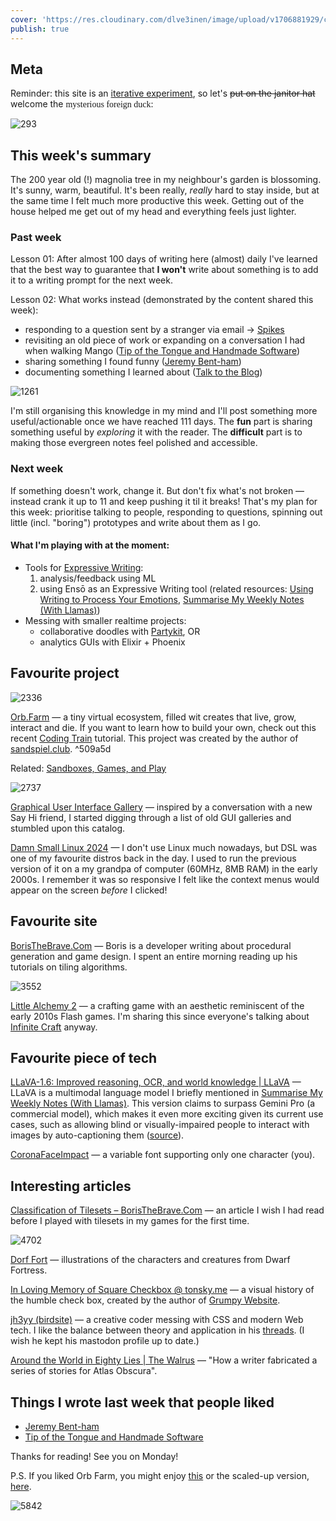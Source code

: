 ```yaml
---
cover: 'https://res.cloudinary.com/dlve3inen/image/upload/v1706881929/card-54_piahrc.webp'
publish: true
---
```

## Meta

Reminder: this site is an [iterative experiment](<../../../111>), so let's ~~put on the janitor hat~~ welcome the <span style='font-family:cursive'>mysterious foreign duck</span>:

![293](54/foreign-duck.webp)
## This week's summary

The 200 year old (!) magnolia tree in my neighbour's garden is blossoming. It's sunny, warm, beautiful. It's been really, *really* hard to stay inside, but at the same time I felt much more productive this week. Getting out of the house helped me get out of my head and everything feels just lighter.

### Past week

Lesson 01: After almost 100 days of writing here (almost) daily I've learned that the best way to guarantee that **I won't** write about something is to add it to a writing prompt for the next week.

Lesson 02: What works instead (demonstrated by the content shared this week):

- responding to a question sent by a stranger via email → [Spikes](<../../../Spikes>)
- revisiting an old piece of work or expanding on a conversation I had when walking Mango ([Tip of the Tongue and Handmade Software](<../../../Tip of the Tongue and Handmade Software>))
- sharing something I found funny ([Jeremy Bent-ham](<../../../Jeremy Bent-ham>))
- documenting something I learned about ([Talk to the Blog](<../../../Talk to the Blog>))

![1261](54/tip-of-the-tongue.webp)

I'm still organising this knowledge in my mind and I'll post something more useful/actionable once we have reached 111 days. The **fun** part is sharing something useful by *exploring* it with the reader. The **difficult** part is to making those evergreen notes feel polished and accessible.

### Next week

If something doesn't work, change it. But don't fix what's not broken — instead crank it up to 11 and keep pushing it til it breaks! That's my plan for this week: prioritise talking to people, responding to questions, spinning out little (incl. "boring") prototypes and write about them as I go.

#### What I'm playing with at the moment:

- Tools for [Expressive Writing](<../../../Expressive Writing>): 
	1. analysis/feedback using ML 
	2. using Ensō as an Expressive Writing tool (related resources: [Using Writing to Process Your Emotions](<../../../Using Writing to Process Your Emotions>), [Summarise My Weekly Notes (With Llamas)](<../../../Summarise My Weekly Notes (With Llamas)>))
- Messing with smaller realtime projects:
	- collaborative doodles with [Partykit](https://www.partykit.io), OR
	- analytics GUIs with Elixir + Phoenix
## Favourite project

![2336](54/orb-farm.webp)

[Orb.Farm](https://orb.farm) — a tiny virtual ecosystem, filled wit creates that live, grow, interact and die. If you want to learn how to build your own, check out this recent [Coding Train](https://www.youtube.com/watch?v=L4u7Zy_b868) tutorial. This project was created by the author of [sandspiel.club](https://sandspiel.club). <span id="^509a5d" class="link-marker">^509a5d</span>

Related: [Sandboxes, Games, and Play](<../../../Sandboxes, Games, and Play>)

![2737](54/hypercard-gui.webp)

[Graphical User Interface Gallery](http://toastytech.com/guis/) — inspired by a conversation with a new Say Hi friend, I started digging through a list of old GUI galleries and stumbled upon this catalog.

[Damn Small Linux 2024](https://www.damnsmalllinux.org) — I don't use Linux much nowadays, but DSL was one of my favourite distros back in the day. I used to run the previous version of it on a my grandpa of computer (60MHz, 8MB RAM) in the early 2000s. I remember it was so responsive I felt like the context menus would appear on the screen *before* I clicked!
## Favourite site

[BorisTheBrave.Com](https://www.boristhebrave.com) — Boris is a developer writing about procedural generation and game design. I spent an entire morning reading up his tutorials on tiling algorithms. 

![3552](54/little-alchemy.webp)

[Little Alchemy 2](https://littlealchemy2.com) — a crafting game with an aesthetic reminiscent of the early 2010s Flash games. I'm sharing this since everyone's talking about [Infinite Craft](https://neal.fun/infinite-craft/) anyway.


## Favourite piece of tech

[LLaVA-1.6: Improved reasoning, OCR, and world knowledge | LLaVA](https://llava-vl.github.io/blog/2024-01-30-llava-1-6/) — LLaVA is a multimodal language model I briefly mentioned in [Summarise My Weekly Notes (With Llamas)](<../../../Summarise My Weekly Notes (With Llamas)>). This version claims to surpass Gemini Pro (a commercial model), which makes it even more exciting given its current use cases, such as allowing blind or visually-impaired people to interact with images by auto-captioning them ([source](https://2mb.codes/~cmb/ollama-bot/)).

[CoronaFaceImpact](https://v-fonts.com/fonts/coronafaceimpact) — a variable font supporting only one character (you).

## Interesting articles

[Classification of Tilesets – BorisTheBrave.Com](https://www.boristhebrave.com/2021/11/14/classification-of-tilesets/) — an article I wish I had read before I played with tilesets in my games for the first time.

![4702](54/dwarf-fortress-drawn.webp)

[Dorf Fort](https://www.androidarts.com/df/dorf.htm) — illustrations of the characters and creatures from Dwarf Fortress.

[In Loving Memory of Square Checkbox @ tonsky.me](https://tonsky.me/blog/checkbox/) — a visual history of the humble check box, created by the author of [Grumpy Website](https://grumpy.website).

[jh3yy (birdsite)](https://twitter.com/jh3yy) — a creative coder messing with CSS and modern Web tech. I like the balance between theory and application in his [threads](https://twitter.com/jh3yy/status/1748283435435835684). (I wish he kept his mastodon profile up to date.)

[Around the World in Eighty Lies | The Walrus](https://thewalrus.ca/around-the-world-in-eighty-lies/) — "How a writer fabricated a series of stories for Atlas Obscura".


## Things I wrote last week that people liked

- [Jeremy Bent-ham](<../../../Jeremy Bent-ham>)
- [Tip of the Tongue and Handmade Software](<../../../Tip of the Tongue and Handmade Software>)

Thanks for reading! See you on Monday!



P.S. If you liked Orb Farm, you might enjoy [this](https://www.youtube.com/watch?v=woSFGeMpoxI) or the scaled-up version, [here](https://www.youtube.com/watch?v=-q7z8sm5UaM).









![5842](54/footer-beetles-tiny-cinema.webp)
